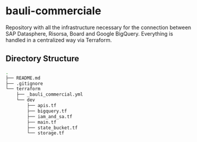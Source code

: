 # bauli-commerciale

Repository with all the infrastructure necessary for the connection between SAP Datasphere, Risorsa, Board and Google BigQuery.
Everything is handled in a centralized way via Terraform.

## Directory Structure

```bash
.
├── README.md
├── .gitignore
└── terraform
    ├── _bauli_commercial.yml
    └── dev
        ├── apis.tf
        ├── bigquery.tf
        ├── iam_and_sa.tf
        ├── main.tf
        ├── state_bucket.tf
        └── storage.tf
